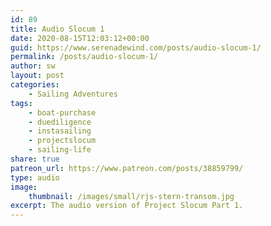 ```yaml
---
id: 89
title: Audio Slocum 1
date: 2020-08-15T12:03:12+00:00
guid: https://www.serenadewind.com/posts/audio-slocum-1/
permalink: /posts/audio-slocum-1/
author: sw
layout: post
categories:
    - Sailing Adventures
tags:
    - boat-purchase
    - duediligence
    - instasailing
    - projectslocum
    - sailing-life
share: true
patreon_url: https://www.patreon.com/posts/38859799/
type: audio
image:
    thumbnail: /images/small/rjs-stern-transom.jpg 
excerpt: The audio version of Project Slocum Part 1.
---
```

